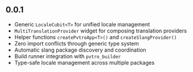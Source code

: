## 0.0.1

- Generic `LocaleCubit<T>` for unified locale management
- `MultiTranslationProvider` widget for composing translation providers
- Helper functions `createPvtroApp<T>()` and `createSlangProvider()`
- Zero import conflicts through generic type system
- Automatic slang package discovery and coordination
- Build runner integration with `pvtro_builder`
- Type-safe locale management across multiple packages
